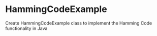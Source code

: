 # HammingCodeExample
Create HammingCodeExample class to implement the Hamming Code functionality in Java
